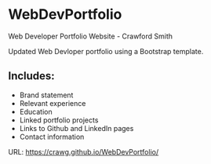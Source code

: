 # WebDevPortfolio
Web Developer Portfolio Website - Crawford Smith

Updated Web Devloper portfolio using a Bootstrap template. 

## Includes:
 - Brand statement
 - Relevant experience
 - Education
 - Linked portfolio projects
 - Links to Github and LinkedIn pages
 - Contact information

 URL: https://crawg.github.io/WebDevPortfolio/